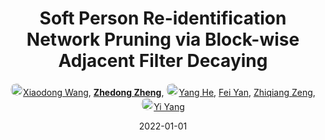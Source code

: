 ---
title: "Soft Person Re-identification Network Pruning via Block-wise Adjacent Filter Decaying"
collection: publications
permalink: /publication/Soft-Per2022
date: 2022-01-01
doi: 10.1109/TCYB.2021.3130047
oral: 
keywords: filter decaying, adjacent filter decaying, filter, object re-identification, image retrieval, person re-id, person retrieval, person search
venue: 'IEEE Transactions on Cybernetics (TCYB)'
paperurl: 'https://zdzheng.xyz/files/Wang_Soft.pdf'
code: 'https://github.com/x-d-wang/Soft-Person-Reidentification-Network-Pruning-via-Blockwise-Adjacent-Filter-Decaying'
author: '<a href="https://zdzheng.xyz/authors/Xiaodong-Wang" class="author"> <img src= "https://zdzheng.xyz/coauthors/xiaodong-wang.jpg" alt="xiaodong-wang" style="border-radius: 50%; height:20px; width:20px">Xiaodong Wang</a>, <strong><a href="https://zdzheng.xyz/authors/Zhedong-Zheng" class="author">Zhedong Zheng</a></strong>, <a href="https://zdzheng.xyz/authors/Yang-He" class="author"> <img src= "https://zdzheng.xyz/coauthors/yang-he.jpg" alt="yang-he" style="border-radius: 50%; height:20px; width:20px">Yang He</a>, <a href="https://zdzheng.xyz/authors/Fei-Yan" class="author">Fei Yan</a>, <a href="https://zdzheng.xyz/authors/Zhiqiang-Zeng" class="author">Zhiqiang Zeng</a>, <a href="https://zdzheng.xyz/authors/Yi-Yang" class="author"> <img src= "https://zdzheng.xyz/coauthors/yi-yang.jpeg" alt="yi-yang" style="border-radius: 50%; height:20px; width:20px">Yi Yang</a>'
sqlauthor: '{"@type": "Person","name": "Xiaodong Wang"}, {"@type": "Person","name": "Zhedong Zheng"}, {"@type": "Person","name": "Yang He"}, {"@type": "Person","name": "Fei Yan"}, {"@type": "Person","name": "Zhiqiang Zeng"}, {"@type": "Person","name": "Yi Yang"}'
citation: ' Xiaodong Wang,  Zhedong Zheng,  Yang He,  Fei Yan,  Zhiqiang Zeng,  Yi Yang, &quot;Soft Person Re-identification Network Pruning via Block-wise Adjacent Filter Decaying.&quot; IEEE Transactions on Cybernetics, 2022. DOI: 10.1109/TCYB.2021.3130047'
pub_year: '2022'
bib: >
    @article{wang2022soft,<br>author = "Wang, Xiaodong and Zheng, Zhedong and He, Yang and Yan, Fei and Zeng, Zhiqiang and Yang, Yi",<br>doi = "10.1109/TCYB.2021.3130047",<br>title = "Soft Person Re-identification Network Pruning via Block-wise Adjacent Filter Decaying",<br>journal = "IEEE Transactions on Cybernetics",<br>url = "https://zdzheng.xyz/files/Wang\_Soft.pdf",<br>code = "https://github.com/x-d-wang/Soft-Person-Reidentification-Network-Pruning-via-Blockwise-Adjacent-Filter-Decaying",<br>year = "2022"
    }

---